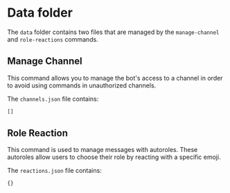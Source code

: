 # Data folder

The `data` folder contains two files that are managed by the `manage-channel` and `role-reactions` commands.

## Manage Channel
This command allows you to manage the bot's access to a channel in order to avoid using commands in unauthorized channels.

The `channels.json` file contains:
```js
[]
```

## Role Reaction
This command is used to manage messages with autoroles. These autoroles allow users to choose their role by reacting with a specific emoji.

The `reactions.json` file contains:
```js
{}
```
